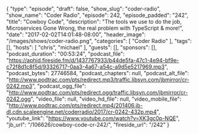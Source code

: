 {
  "type": "episode",
  "draft": false,
  "show_slug": "coder-radio",
  "show_name": "Coder Radio",
  "episode": 242,
  "episode_padded": "242",
  "title": "Cowboy Code",
  "description": "The tools we use to do the job, Microservices Gone Wrong, the real problem with TypeScript & more!",
  "date": "2017-02-02T14:01:48-08:00",
  "header_image": "/images/shows/coder-radio.png",
  "categories": [
    "Coder Radio"
  ],
  "tags": [],
  "hosts": [
    "chris",
    "michael"
  ],
  "guests": [],
  "sponsors": [],
  "podcast_duration": "00:53:24",
  "podcast_file": "https://aphid.fireside.fm/d/1437767933/b44de5fa-47c1-4e94-bf9e-c72f8d1c8f5d/93326717-0aa3-4a67-a54c-a9d5e5217969.mp3",
  "podcast_bytes": 27746584,
  "podcast_chapters": null,
  "podcast_alt_file": "http://www.podtrac.com/pts/redirect.mp3/traffic.libsyn.com/jbmirror/cr-0242.mp3",
  "podcast_ogg_file": "http://www.podtrac.com/pts/redirect.ogg/traffic.libsyn.com/jbmirror/cr-0242.ogg",
  "video_file": null,
  "video_hd_file": null,
  "video_mobile_file": "http://www.podtrac.com/pts/redirect.mp4/201406.jb-dl.cdn.scaleengine.net/coderradio/2017/cr-0242-432p.mp4",
  "youtube_link": "https://www.youtube.com/watch?v=XK3gc0p-NQE",
  "jb_url": "/106626/cowboy-code-cr-242/",
  "fireside_url": "/242"
}

